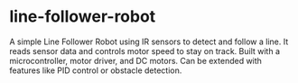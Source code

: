 # line-follower-robot
A simple Line Follower Robot using IR sensors to detect and follow a line. It reads sensor data and controls motor speed to stay on track. Built with a microcontroller, motor driver, and DC motors. Can be extended with features like PID control or obstacle detection.
